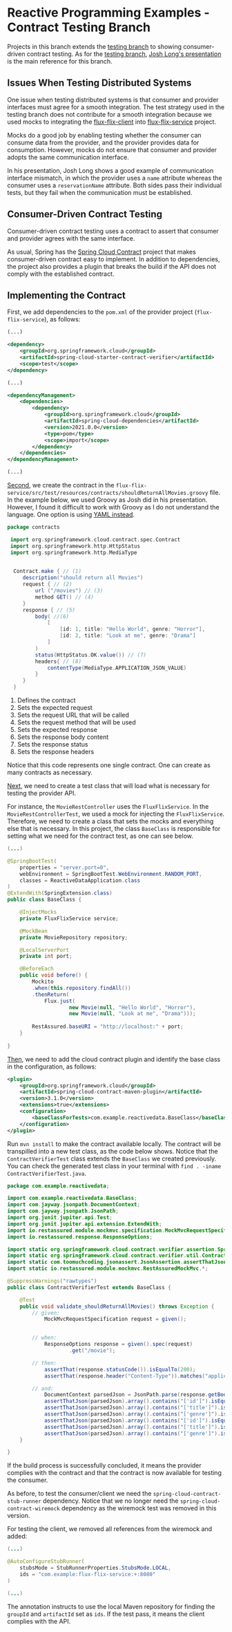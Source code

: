 # Reactive Programming Examples - Contract Testing Branch
Projects in this branch extends the [testing branch](https://github.com/gabrielcostasilva/reactivity-examples/tree/testing) to showing consumer-driven contract testing. As for the [testing branch](https://github.com/gabrielcostasilva/reactivity-examples/tree/testing), [Josh Long's presentation](https://www.youtube.com/watch?v=N24JZi-xFx0) is the main reference for this branch.


## Issues When Testing Distributed Systems
One issue when testing distributed systems is that consumer and provider interfaces must agree for a smooth integration. The test strategy used in the testing branch does not contribute for a smooth integration because we used mocks to integrating the [flux-flix-client](https://github.com/gabrielcostasilva/reactivity-examples/tree/testing/flux-flix-client) into [flux-flix-service](https://github.com/gabrielcostasilva/reactivity-examples/tree/testing/flux-flix-service) project.

Mocks do a good job by enabling testing whether the consumer can consume data from the provider, and the provider provides data for consumption. However, mocks do not ensure that consumer and provider adopts the same communication interface.

In his presentation, Josh Long shows a good example of communication interface mismatch, in which the provider uses a `name` attribute whereas the consumer uses a `reservationName` attribute. Both sides pass their individual tests, but they fail when the communication must be established.

## Consumer-Driven Contract Testing
Consumer-driven contract testing uses a contract to assert that consumer and provider agrees with the same interface. 

As usual, Spring has the [Spring Cloud Contract](https://spring.io/projects/spring-cloud-contract#overview) project that makes consumer-driven contract easy to implement. In addition to dependencies, the project also provides a plugin that breaks the build if the API does not comply with the established contract.


## Implementing the Contract
First, we add dependencies to the `pom.xml` of the provider project (`flux-flix-service`), as follows:

```xml
(...)

<dependency>
	<groupId>org.springframework.cloud</groupId>
	<artifactId>spring-cloud-starter-contract-verifier</artifactId>
	<scope>test</scope>
</dependency>

(...)

<dependencyManagement>
	<dependencies>
		<dependency>
			<groupId>org.springframework.cloud</groupId>
			<artifactId>spring-cloud-dependencies</artifactId>
			<version>2021.0.0</version>
			<type>pom</type>
			<scope>import</scope>
		</dependency>
	</dependencies>
</dependencyManagement>

(...)
```

[Second](https://github.com/gabrielcostasilva/reactivity-examples/commit/49253e966084dd123e6adc9442f10da5f901bf47), we create the contract in the `flux-flix-service/src/test/resources/contracts/shouldReturnAllMovies.groovy` file. In the example below, we used Groovy as Josh did in his presentation. However, I found it difficult to work with Groovy as I do not understand the language. One option is using [YAML instead](https://spring.io/blog/2018/02/13/spring-cloud-contract-in-a-polyglot-world). 

```groovy
package contracts

 import org.springframework.cloud.contract.spec.Contract
 import org.springframework.http.HttpStatus
 import org.springframework.http.MediaType

 
  Contract.make { // (1)
     description("should return all Movies")
     request { // (2)
         url ("/movies") // (3)
         method GET() // (4)
     }
     response { // (5)
         body( //(6)
             [
                 [id: 1, title: "Hello World", genre: "Horror"],
                 [id: 2, title: "Look at me", genre: "Drama"]
             ]
         )
         status(HttpStatus.OK.value()) // (7)
         headers{ // (8)
             contentType(MediaType.APPLICATION_JSON_VALUE)
         }
     }
  } 
```
1. Defines the contract
2. Sets the expected request
3. Sets the request URL that will be called
4. Sets the request method that will be used
5. Sets the expected response
6. Sets the response body content
7. Sets the response status
8. Sets the response headers

Notice that this code represents one single contract. One can create as many contracts as necessary.

[Next](https://github.com/gabrielcostasilva/reactivity-examples/commit/f548d6a3624d33be9e9d8193b88a27dde6079176), we need to create a test class that will load what is necessary for testing the provider API. 

For instance, the `MovieRestController` uses the `FluxFlixService`. In the `MovieRestControllerTest`, we used a mock for injecting the `FluxFlixService`. Therefore, we need to create a class that sets the mocks and everything else that is necessary. In this project, the class `BaseClass` is responsible for setting what we need for the contract test, as one can see below.

```java
(...)

@SpringBootTest(
    properties = "server.port=0",
    webEnvironment = SpringBootTest.WebEnvironment.RANDOM_PORT,
    classes = ReactiveDataApplication.class
)
@ExtendWith(SpringExtension.class)
public class BaseClass {

    @InjectMocks
    private FluxFlixService service;

    @MockBean
    private MovieRepository repository;

    @LocalServerPort
    private int port;

    @BeforeEach
    public void before() {        
        Mockito
        .when(this.repository.findAll())
        .thenReturn(
            Flux.just(
                    new Movie(null, "Hello World", "Horror"), 
                    new Movie(null, "Look at me", "Drama")));
                                
        RestAssured.baseURI = "http://localhost:" + port;
    }
    
}
```

[Then](https://github.com/gabrielcostasilva/reactivity-examples/commit/e2e22b93058ce87f4fac1c7568aa2fe92b26de36), we need to add the cloud contract plugin and identify the base class in the configuration, as follows:

```xml
<plugin>
	<groupId>org.springframework.cloud</groupId>
	<artifactId>spring-cloud-contract-maven-plugin</artifactId>
	<version>3.1.0</version>
	<extensions>true</extensions>
	<configuration>
		<baseClassForTests>com.example.reactivedata.BaseClass</baseClassForTests>
	</configuration>
</plugin>
```

Run `mvn install` to make the contract available locally. The contract will be transpilled into a new test class, as the code below shows. Notice that the `ContractVerifierTest` class extends the `BaseClass` we created previously. You can check the generated test class in your terminal with `find . -iname ContractVerifierTest.java`.


```java
package com.example.reactivedata;

import com.example.reactivedata.BaseClass;
import com.jayway.jsonpath.DocumentContext;
import com.jayway.jsonpath.JsonPath;
import org.junit.jupiter.api.Test;
import org.junit.jupiter.api.extension.ExtendWith;
import io.restassured.module.mockmvc.specification.MockMvcRequestSpecification;
import io.restassured.response.ResponseOptions;

import static org.springframework.cloud.contract.verifier.assertion.SpringCloudContractAssertions.assertThat;
import static org.springframework.cloud.contract.verifier.util.ContractVerifierUtil.*;
import static com.toomuchcoding.jsonassert.JsonAssertion.assertThatJson;
import static io.restassured.module.mockmvc.RestAssuredMockMvc.*;

@SuppressWarnings("rawtypes")
public class ContractVerifierTest extends BaseClass {

	@Test
	public void validate_shouldReturnAllMovies() throws Exception {
		// given:
			MockMvcRequestSpecification request = given();


		// when:
			ResponseOptions response = given().spec(request)
					.get("/movie");

		// then:
			assertThat(response.statusCode()).isEqualTo(200);
			assertThat(response.header("Content-Type")).matches("application/json.*");

		// and:
			DocumentContext parsedJson = JsonPath.parse(response.getBody().asString());
			assertThatJson(parsedJson).array().contains("['id']").isEqualTo(1);
			assertThatJson(parsedJson).array().contains("['title']").isEqualTo("Helo World");
			assertThatJson(parsedJson).array().contains("['genre']").isEqualTo("Horror");
			assertThatJson(parsedJson).array().contains("['id']").isEqualTo(2);
			assertThatJson(parsedJson).array().contains("['title']").isEqualTo("Look at me");
			assertThatJson(parsedJson).array().contains("['genre']").isEqualTo("Comedy");
	}

}
```
If the build process is successfully concluded, it means the provider complies with the contract and that the contract is now available for testing the consumer.

As before, to test the consumer/client we need the `spring-cloud-contract-stub-runner` dependency. Notice that we no longer need the `spring-cloud-contract-wiremock` dependency as the wiremock test was removed in this version.

For testing the client, we removed all references from the wiremock and added: 

```java
(...)

@AutoConfigureStubRunner(
	stubsMode = StubRunnerProperties.StubsMode.LOCAL,
	ids = "com.example:flux-flix-service:+:8080"
)

(...)
```

The annotation instructs to use the local Maven repository for finding the `groupId` and `artifactId` set as `ids`. If the test pass, it means the client complies with the API.